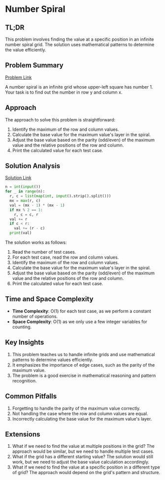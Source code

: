 # Number Spiral

## TL;DR
This problem involves finding the value at a specific position in an infinite number spiral grid. The solution uses mathematical patterns to determine the value efficiently.

## Problem Summary
[Problem Link](https://cses.fi/problemset/task/1071)

A number spiral is an infinite grid whose upper-left square has number 1. Your task is to find out the number in row y and column x.

## Approach
The approach to solve this problem is straightforward:

1. Identify the maximum of the row and column values.
2. Calculate the base value for the maximum value's layer in the spiral.
3. Adjust the base value based on the parity (odd/even) of the maximum value and the relative positions of the row and column.
4. Print the calculated value for each test case.

## Solution Analysis
[Solution Link](/solutions/01_Introductory_Problems/06_1071_Number_Spiral.py)

```python
n = int(input())
for _ in range(n):
  r, c = list(map(int, input().strip().split()))
  mx = max(r, c)
  val = (mx - 1) * (mx - 1)
  if mx % 2 == 1:
    r, c = c, r
  val += r
  if c < r:
    val += (r - c)
  print(val)
```

The solution works as follows:
1. Read the number of test cases.
2. For each test case, read the row and column values.
3. Identify the maximum of the row and column values.
4. Calculate the base value for the maximum value's layer in the spiral.
5. Adjust the base value based on the parity (odd/even) of the maximum value and the relative positions of the row and column.
6. Print the calculated value for each test case.

## Time and Space Complexity
- **Time Complexity**: O(1) for each test case, as we perform a constant number of operations.
- **Space Complexity**: O(1) as we only use a few integer variables for counting.

## Key Insights
1. This problem teaches us to handle infinite grids and use mathematical patterns to determine values efficiently.
2. It emphasizes the importance of edge cases, such as the parity of the maximum value.
3. The problem is a good exercise in mathematical reasoning and pattern recognition.

## Common Pitfalls
1. Forgetting to handle the parity of the maximum value correctly.
2. Not handling the case where the row and column values are equal.
3. Incorrectly calculating the base value for the maximum value's layer.

## Extensions
1. What if we need to find the value at multiple positions in the grid? The approach would be similar, but we need to handle multiple test cases.
2. What if the grid has a different starting value? The solution would still work, but we need to adjust the base value calculation accordingly.
3. What if we need to find the value at a specific position in a different type of grid? The approach would depend on the grid's pattern and structure.
